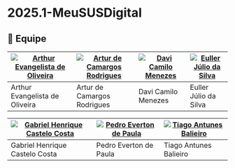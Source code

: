 # 2025.1-MeuSUSDigital
## 👥 Equipe

| [![Arthur Evangelista de Oliveira](https://avatars.githubusercontent.com/u/150614543?v=4)](https://github.com/arthurevg) | [![Artur de Camargos Rodrigues](https://avatars.githubusercontent.com/u/110571317?v=4)](https://github.com/ArturDCR) | [![Davi Camilo Menezes](https://avatars.githubusercontent.com/u/144080784?v=4)](https://github.com/Davicamilo23) | [![Euller Júlio da Silva](https://avatars.githubusercontent.com/u/125329742?v=4)](https://github.com/Potatoyz908) |
|-------------------------------------------------------------|-----------------------------------------------------------|-----------------------------------------------------------|-----------------------------------------------------------|
| Arthur Evangelista de Oliveira | Artur de Camargos Rodrigues | Davi Camilo Menezes | Euller Júlio da Silva |

| [![Gabriel Henrique Castelo Costa](https://avatars.githubusercontent.com/u/81991244?v=4)](https://github.com/GabrielCastelo-31) | [![Pedro Everton de Paula](https://avatars.githubusercontent.com/u/117595816?v=4)](https://github.com/pedroeverton217) | [![Tiago Antunes Balieiro](https://avatars.githubusercontent.com/u/143669941?v=4)](https://github.com/TiagoBalieiro) | 
|-------------------------------------------------------------|-----------------------------------------------------------|-----------------------------------------------------------|
| Gabriel Henrique Castelo Costa | Pedro Everton de Paula | Tiago Antunes Balieiro |
